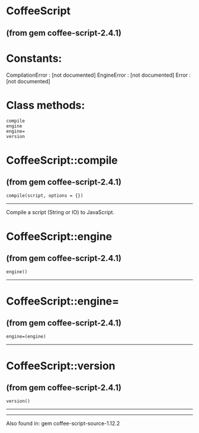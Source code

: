 # CoffeeScript

(from gem coffee-script-2.4.1)
---
# Constants:

CompilationError
:   [not documented]
EngineError
:   [not documented]
Error
:   [not documented]


# Class methods:

    compile
    engine
    engine=
    version

# CoffeeScript::compile

(from gem coffee-script-2.4.1)
---
    compile(script, options = {})

---

Compile a script (String or IO) to JavaScript.


# CoffeeScript::engine

(from gem coffee-script-2.4.1)
---
    engine()

---


# CoffeeScript::engine=

(from gem coffee-script-2.4.1)
---
    engine=(engine)

---


# CoffeeScript::version

(from gem coffee-script-2.4.1)
---
    version()

---


---
Also found in:
    gem coffee-script-source-1.12.2

